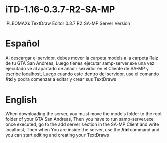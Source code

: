 # iTD-1.16-0.3.7-R2-SA-MP
iPLEOMAXs TextDraw Editor 0.3.7 R2 SA-MP Server Version

# Español
Al descargar el servidor, debes mover la carpeta models a la carpeta Raiz de tu GTA San Andreas, Luego tienes  ejecutar samp-server.exe una vez ejecutado ve al apartado de añadir servidor en el Cliente de SA-MP y escribe localhost, Luego cuando este dentro del servidor, use el comando **/itd** y podra comenzar a editar y crear sus TextDraws

# English
When downloading the server, you must move the models folder to the root folder of your GTA San Andreas, Then you have to run samp-server.exe once executed, go to the add server section in the SA-MP Client and write localhost, Then when You are inside the server, use the **/itd** command and you can start editing and creating your TextDraws
